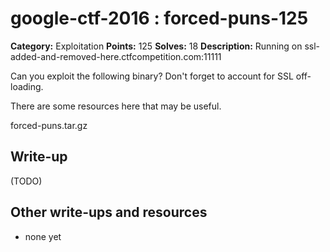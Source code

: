 # google-ctf-2016 : forced-puns-125

**Category:** Exploitation
**Points:** 125
**Solves:** 18
**Description:**
Running on ssl-added-and-removed-here.ctfcompetition.com:11111

Can you exploit the following binary? Don't forget to account for SSL off-loading.

There are some resources here that may be useful.


forced-puns.tar.gz


## Write-up

(TODO)

## Other write-ups and resources

* none yet
